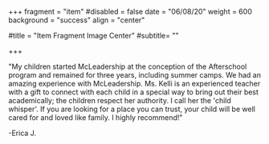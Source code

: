 +++
fragment = "item"
#disabled = false
date = "06/08/20"
weight = 600
background = "success"
align = "center"

#title = "Item Fragment Image Center"
#subtitle= ""

+++


"My children started McLeadership at the conception of the Afterschool program and remained for three years, including summer camps. We had an amazing experience with McLeadership. Ms. Kelli is an experienced teacher with a gift to connect with each child in a special way to bring out their best academically; the children respect her authority. I call her the 'child whisper'. If you are looking for a place you can trust, your child will be well cared for and loved like family. I highly recommend!"

-Erica J.
